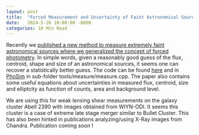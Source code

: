 ```yaml
---
layout: post
title:  "Forced Measurement and Uncertainty of Faint Astronomical Sources"
date:   2024-5-26 10:00:00 -0600
categories: 10 Min Read
---
```

Recently we [published a new method to measure extremely faint astronomical sources where we generalized the concept of forced photometry](https://arxiv.org/abs/2405.12212). In simple words, given a reasonably good guess of the flux, centroid, shape and size of an astronomical sources, it seems one can recover a statistically better guess. The code can be found [here](https://insights.stackoverflow.com/survey) and in [PhoSim](https://bitbucket.org/phosim/phosim_release/downloads/?tab=tags) in sub-folder tools/measure/measure.cpp. The paper also contains some useful equations about uncertainties in measured flux, centroid, size and elliptcity as function of counts, area and background level.

We are using this for weak lensing shear measurements on the galaxy cluster Abell 2390 with images obtained from WIYN-ODI. It seems this cluster is a case of extreme late stage merger similar to Bullet Cluster. This has also been hinted in publications analyzing/using X-Ray images from Chandra.  Publication coming soon !  
